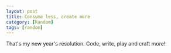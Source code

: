 ```yaml
---
layout: post
title: Consume less, create more
category: [Random]
tags: [random]
---
```


That's my new year's resolution. Code, write, play and craft more!
